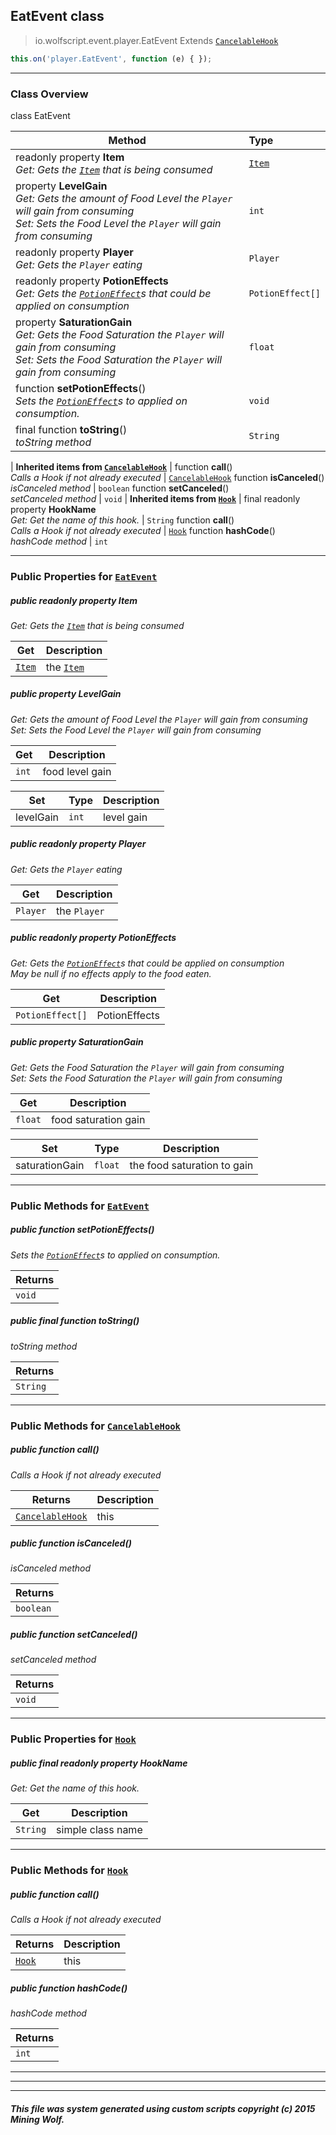 ## EatEvent __class__

>io.wolfscript.event.player.EatEvent
>Extends [`CancelableHook`](../../hook/CancelableHook.md)
``` javascript
this.on('player.EatEvent', function (e) { });
```


---

### Class Overview

class EatEvent

Method | Type   
--- | :--- 
 readonly property __Item__ <br> _Get: Gets the [`Item`](../../api/inventory/Item.md) that is being consumed_ | [`Item`](../../api/inventory/Item.md)
  property __LevelGain__ <br> _Get: Gets the amount of Food Level the `Player` will gain from consuming<br>Set: Sets the Food Level the `Player` will gain from consuming_ | `int`
 readonly property __Player__ <br> _Get: Gets the `Player` eating_ | `Player`
 readonly property __PotionEffects__ <br> _Get: Gets the [`PotionEffect`](../../api/potion/PotionEffect.md)s that could be applied on consumption_ | `PotionEffect[]`
  property __SaturationGain__ <br> _Get: Gets the Food Saturation the `Player` will gain from consuming<br>Set: Sets the Food Saturation the `Player` will gain from consuming_ | `float`
 function __setPotionEffects__() <br> _Sets the [`PotionEffect`](../../api/potion/PotionEffect.md)s to applied on consumption._ | `void`
final function __toString__() <br> _toString method_ | `String`
 |
__Inherited items from [`CancelableHook`](../../hook/CancelableHook.md)__ |
 function __call__() <br> _Calls a Hook if not already executed_ | [`CancelableHook`](../../hook/CancelableHook.md)
 function __isCanceled__() <br> _isCanceled method_ | `boolean`
 function __setCanceled__() <br> _setCanceled method_ | `void`
 |
__Inherited items from [`Hook`](../../hook/Hook.md)__ |
final readonly property __HookName__ <br> _Get: Get the name of this hook._ | `String`
 function __call__() <br> _Calls a Hook if not already executed_ | [`Hook`](../../hook/Hook.md)
 function __hashCode__() <br> _hashCode method_ | `int`







---


### Public Properties for [`EatEvent`](EatEvent.md)

##### <a id='item'></a>public  readonly property __Item__

_Get: Gets the [`Item`](../../api/inventory/Item.md) that is being consumed_

Get | Description
--- | --- 
[`Item`](../../api/inventory/Item.md) | the [`Item`](../../api/inventory/Item.md)



##### <a id='levelgain'></a>public   property __LevelGain__

_Get: Gets the amount of Food Level the `Player` will gain from consuming<br>Set: Sets the Food Level the `Player` will gain from consuming_

Get | Description
--- | --- 
`int` | food level gain

Set | Type | Description  
--- | --- | --- 
levelGain | `int` | level gain


##### <a id='player'></a>public  readonly property __Player__

_Get: Gets the `Player` eating_

Get | Description
--- | --- 
`Player` | the `Player`



##### <a id='potioneffects'></a>public  readonly property __PotionEffects__

_Get: Gets the [`PotionEffect`](../../api/potion/PotionEffect.md)s that could be applied on consumption<br> May be null if no effects apply to the food eaten._

Get | Description
--- | --- 
`PotionEffect[]` | PotionEffects



##### <a id='saturationgain'></a>public   property __SaturationGain__

_Get: Gets the Food Saturation the `Player` will gain from consuming<br>Set: Sets the Food Saturation the `Player` will gain from consuming_

Get | Description
--- | --- 
`float` | food saturation gain

Set | Type | Description  
--- | --- | --- 
saturationGain | `float` | the food saturation to gain


---

### Public Methods for [`EatEvent`](EatEvent.md)

##### <a id='setpotioneffects'></a>public  function __setPotionEffects__()

_Sets the [`PotionEffect`](../../api/potion/PotionEffect.md)s to applied on consumption._

Returns | 
--- | 
`void` |


##### <a id='tostring'></a>public final function __toString__()

_toString method_

Returns | 
--- | 
`String` |


---

### Public Methods for [`CancelableHook`](../../hook/CancelableHook.md)

##### <a id='call'></a>public  function __call__()

_Calls a Hook if not already executed_

Returns | Description
--- | --- 
[`CancelableHook`](../../hook/CancelableHook.md) | this


##### <a id='iscanceled'></a>public  function __isCanceled__()

_isCanceled method_

Returns | 
--- | 
`boolean` |


##### <a id='setcanceled'></a>public  function __setCanceled__()

_setCanceled method_

Returns | 
--- | 
`void` |


---

### Public Properties for [`Hook`](../../hook/Hook.md)

##### <a id='hookname'></a>public final readonly property __HookName__

_Get: Get the name of this hook._

Get | Description
--- | --- 
`String` | simple class name



---

### Public Methods for [`Hook`](../../hook/Hook.md)

##### <a id='call'></a>public  function __call__()

_Calls a Hook if not already executed_

Returns | Description
--- | --- 
[`Hook`](../../hook/Hook.md) | this


##### <a id='hashcode'></a>public  function __hashCode__()

_hashCode method_

Returns | 
--- | 
`int` |


---


---


---


##### This file was system generated using custom scripts copyright (c) 2015 Mining Wolf.
	

